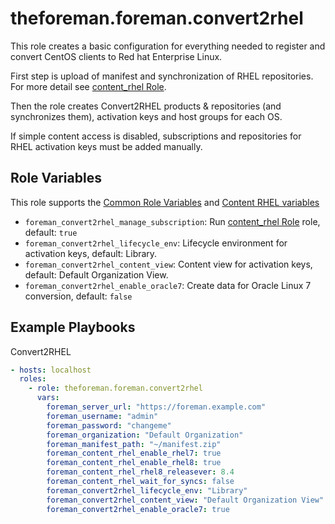 theforeman.foreman.convert2rhel
===============================

This role creates a basic configuration for everything needed to register and convert CentOS clients to Red hat Enterprise Linux.

First step is upload of manifest and synchronization of RHEL repositories. For more detail see [content_rhel Role](https://github.com/theforeman/foreman-ansible-modules/blob/develop/roles/content_rhel/README.md).

Then the role creates Convert2RHEL products & repositories (and synchronizes them), activation keys and host groups for each OS.

If simple content access is disabled, subscriptions and repositories for RHEL activation keys must be added manually.

Role Variables
--------------

This role supports the [Common Role Variables](https://github.com/theforeman/foreman-ansible-modules/blob/develop/README.md#common-role-variables) and [Content RHEL variables](https://github.com/theforeman/foreman-ansible-modules/blob/develop/roles/content_rhel/README.md)

- `foreman_convert2rhel_manage_subscription`: Run [content_rhel Role](https://github.com/theforeman/foreman-ansible-modules/blob/develop/roles/content_rhel/README.md) role, default: `true`
- `foreman_convert2rhel_lifecycle_env`: Lifecycle environment for activation keys, default: Library.
- `foreman_convert2rhel_content_view`: Content view for activation keys, default: Default Organization View.
- `foreman_convert2rhel_enable_oracle7`: Create data for Oracle Linux 7 conversion, default: `false`

Example Playbooks
-----------------

Convert2RHEL

```yaml
- hosts: localhost
  roles:
    - role: theforeman.foreman.convert2rhel
      vars:
        foreman_server_url: "https://foreman.example.com"
        foreman_username: "admin"
        foreman_password: "changeme"
        foreman_organization: "Default Organization"
        foreman_manifest_path: "~/manifest.zip"
        foreman_content_rhel_enable_rhel7: true
        foreman_content_rhel_enable_rhel8: true
        foreman_content_rhel_rhel8_releasever: 8.4
        foreman_content_rhel_wait_for_syncs: false
        foreman_convert2rhel_lifecycle_env: "Library"
        foreman_convert2rhel_content_view: "Default Organization View"
        foreman_convert2rhel_enable_oracle7: true
```
